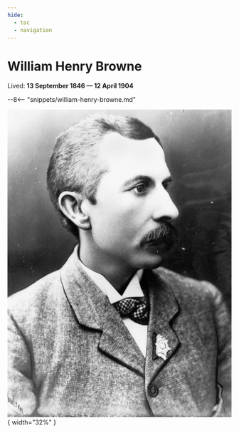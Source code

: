 ```yaml
---
hide:
  - toc
  - navigation
---
```


# William Henry Browne

Lived: **13 September 1846 — 12 April 1904**


--8<-- "snippets/william-henry-browne.md"

![William Henry Browne](../assets/william-henry-browne.jpg){ width="32%" }

<!-- needs attribution -->
